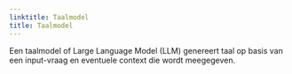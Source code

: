 ```yaml
---
linktitle: Taalmodel
title: Taalmodel 
---
```

Een taalmodel of Large Language Model (LLM) genereert taal op basis van een input-vraag en eventuele context die wordt meegegeven.
